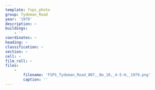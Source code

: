 ```yaml
---
template: fsps_photo
group: Tydeman_Road
year: '1979'
description: ~
buildings:
    - ''
coordinates: ~
heading: ~
classification: ~
section: ~
cell: ~
film_roll: ~
files:
    -
        filename: 'FSPS_Tydeman_Road_007,_No_10,_4-5-H,_1979.png'
        caption: ''
---
```

